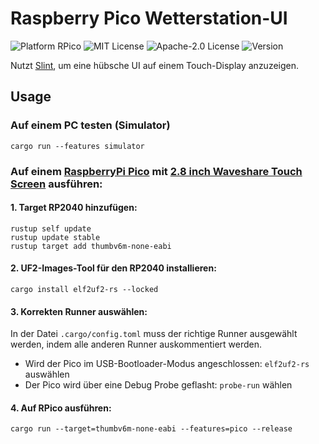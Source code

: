 # Raspberry Pico Wetterstation-UI
![Platform RPico](https://img.shields.io/badge/platform-RP2040-orange.svg)
![MIT License](https://img.shields.io/badge/license-MIT-blue.svg)
![Apache-2.0 License](https://img.shields.io/badge/license-Apache--2.0-blue.svg)
![Version](https://img.shields.io/badge/version-0.0.1-green.svg)

Nutzt [Slint](https://slint-ui.com), um eine hübsche UI auf einem Touch-Display anzuzeigen.

## Usage

### Auf einem PC testen (Simulator)
```
cargo run --features simulator
```

### Auf einem [RaspberryPi Pico](https://www.raspberrypi.com/products/raspberry-pi-pico/) mit [2.8 inch Waveshare Touch Screen](https://www.waveshare.com/pico-restouch-lcd-2.8.htm) ausführen:

#### 1. Target RP2040 hinzufügen:
```
rustup self update
rustup update stable
rustup target add thumbv6m-none-eabi
```

#### 2. UF2-Images-Tool für den RP2040 installieren:
```
cargo install elf2uf2-rs --locked
``` 

#### 3. Korrekten Runner auswählen:
In der Datei `.cargo/config.toml` muss der richtige Runner ausgewählt werden,
indem alle anderen Runner auskommentiert werden.
- Wird der Pico im USB-Bootloader-Modus angeschlossen: `elf2uf2-rs` auswählen
- Der Pico wird über eine Debug Probe geflasht: `probe-run` wählen

#### 4. Auf RPico ausführen:
```
cargo run --target=thumbv6m-none-eabi --features=pico --release
```